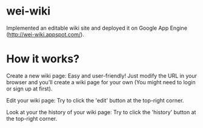 wei-wiki
========

Implemented an editable wiki site and deployed it on Google App Engine (http://wei-wiki.appspot.com/).


How it works?
=============

Create a new wiki page:
Easy and user-friendly! Just modify the URL in your browser and you'll create a wiki page for your own (You might need to login or sign up at first).

Edit your wiki page:
Try to click the 'edit' button at the top-right corner.

Look at your the history of your wiki page:
Try to click the 'history' button at the top-right corner.
